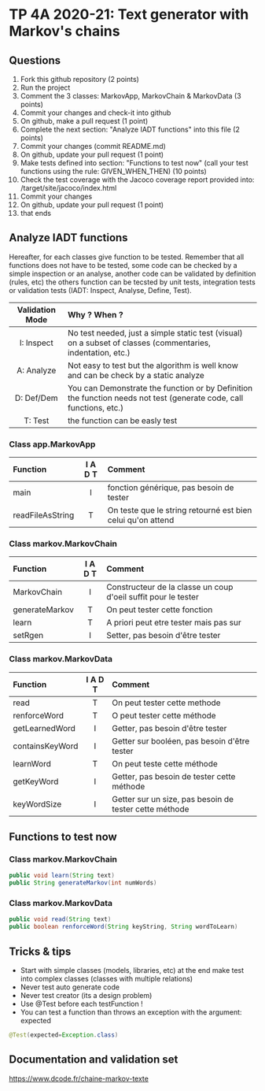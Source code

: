 # TP 4A 2020-21: Text generator with Markov's chains

## Questions
1. Fork this github repository  (2 points)
2. Run the project
3. Comment the 3 classes: MarkovApp, MarkovChain & MarkovData (3 points)
4. Commit your changes and check-it into github
5. On github, make a pull request (1 point)
6. Complete the next section: "Analyze IADT functions" into this file (2 points)
7. Commit your changes (commit README.md)
8. On github, update your pull request (1 point)
9. Make tests defined into section: "Functions to test now" (call your test functions using the rule: GIVEN_WHEN_THEN) (10 points)
10. Check the test coverage with the Jacoco coverage report provided into: /target/site/jacoco/index.html
11. Commit your changes
12. On github, update your pull request (1 point)
13. that ends

## Analyze IADT functions
Hereafter, for each classes give function to be tested. Remember that all functions does not have to be tested, some code can be checked by a simple inspection or an analyse, another code can be validated by definition (rules, etc) the others function can be tecsted by unit tests, integration tests or validation tests (IADT: Inspect, Analyse, Define, Test). 

| Validation Mode |   Why ? When ?  |
| :-------------: | :-------------- |
| I: Inspect | No test needed, just a simple static test (visual) on a subset of classes (commentaries, indentation, etc.) |
| A: Analyze | Not easy to test but the algorithm is well know and can be check by a static analyze |
| D: Def/Dem | You can Demonstrate the function or by Definition the function needs not test (generate code, call functions, etc.)|
| T: Test | the function can be easly test |

### Class app.MarkovApp

| Function      |     I A D T     |        Comment |
| :------------ | :-------------: | :------------- |
| main | I | fonction générique, pas besoin de tester | 
| readFileAsString | T | On teste que le string retourné est bien celui qu'on attend | 

### Class markov.MarkovChain

| Function      |     I A D T     |        Comment |
| :------------ | :-------------: | :------------- |
| MarkovChain  | I | Constructeur de la classe un coup d'oeil suffit pour le tester |
| generateMarkov  | T | On peut tester cette fonction |
| learn  | T | A priori peut etre tester mais pas sur |
| setRgen  | I | Setter, pas besoin d'être tester |

### Class markov.MarkovData

| Function      |     I A D T     |        Comment |
| :------------ | :-------------: | :------------- |
| read  | T | On peut tester cette methode |
| renforceWord  | T | O peut tester cette méthode |
| getLearnedWord | I | Getter, pas besoin d'être tester |
| containsKeyWord | I | Getter sur booléen, pas besoin d'être tester |
| learnWord | T | On peut teste cette méthode |
| getKeyWord | I | Getter, pas besoin de tester cette méthode |
| keyWordSize | I | Getter sur un size, pas besoin de tester cette méthode|

## Functions to test now

### Class markov.MarkovChain

```Java
public void learn(String text)
public String generateMarkov(int numWords)
```

### Class markov.MarkovData

```Java
public void read(String text)
public boolean renforceWord(String keyString, String wordToLearn)
```

## Tricks & tips

- Start with simple classes (models, libraries, etc) at the end make test into complex classes (classes with multiple relations)
- Never test auto generate code
- Never test creator (its a design problem)
- Use @Test before each testFunction !
- You can test a function than throws an exception with the argument: expected
```Java
@Test(expected=Exception.class)
```

## Documentation and validation set
https://www.dcode.fr/chaine-markov-texte
